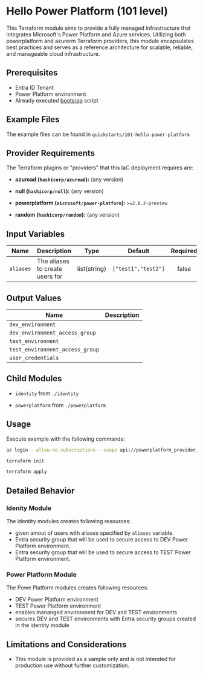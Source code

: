 <!-- This document is auto-generated. Do not edit directly. Make changes to README.md.tmpl instead. -->
# Hello Power Platform (101 level)

This Terraform module aims to provide a fully managed infrastructure that integrates Microsoft's Power Platform and Azure services. Utilizing both powerplatform and azurerm Terraform providers, this module encapsulates best practices and serves as a reference architecture for scalable, reliable, and manageable cloud infrastructure.

## Prerequisites

- Entra ID Tenant
- Power Platform environment
- Already executed [bootsrap](../../bootstrap/README.md) script

## Example Files

The example files can be found in `quickstarts/101-hello-power-platform`

## Provider Requirements

The Terraform plugins or "providers" that this IaC deployment requires are:

- **azuread (`hashicorp/azuread`):** (any version)

- **null (`hashicorp/null`):** (any version)

- **powerplatform (`microsoft/power-platform`):** `>=2.0.2-preview`

- **random (`hashicorp/random`):** (any version)

## Input Variables

| Name | Description | Type | Default | Required |
|------|-------------|------|---------|:--------:|
| `aliases` | The aliases to create users for | list(string) | `["test1","test2"]` | false |

## Output Values

| Name | Description |
|------|-------------|
| `dev_environment` |  |
| `dev_environment_access_group` |  |
| `test_environment` |  |
| `test_environment_access_group` |  |
| `user_credentials` |  |

## Child Modules

- `identity` from `./identity`

- `powerplatform` from `./powerplatform`

## Usage

Execute example with the following commands:

```bash
az login --allow-no-subscriptions --scope api://powerplatform_provider_terraform/.default

terraform init

terraform apply
```

## Detailed Behavior

### Idenity Module

The identity modules creates following resources:

- given amout of users with aliases specified by `aliases` variable.
- Entra security group that will be used to secure access to DEV Power Platform environment.
- Entra security group that will be used to secure access to TEST Power Platform environment.

### Power Platform Module

The Powe Platform modules creates following resources:

- DEV Power Platform environment
- TEST Power Platform environment
- enables mananged environment for DEV and TEST environments
- secures DEV and TEST environments with Entra security groups created in the identity module

## Limitations and Considerations

- This module is provided as a sample only and is not intended for production use without further customization.

